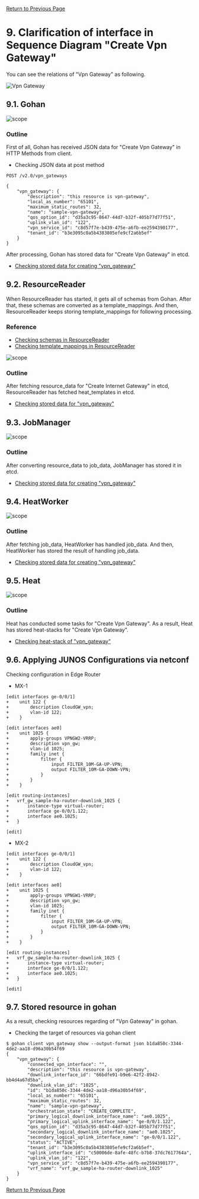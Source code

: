 [Return to Previous Page](00_vpn_gateway.md)

# 9. Clarification of interface in Sequence Diagram "Create Vpn Gateway"
You can see the relations of "Vpn Gateway" as following.

![Vpn Gateway](resource/gohan_investigate_for_vpngw.010.png)


## 9.1. Gohan

![scope](../images/ESI_Sequence_diagram.002.png)

### Outline
First of all, Gohan has received JSON data for "Create Vpn Gateway" in HTTP Methods from client.

* Checking JSON data at post method
```
POST /v2.0/vpn_gateways
```
```
{
    "vpn_gateway": {
        "description": "this resource is vpn-gateway",
        "local_as_number": "65101",
        "maximum_static_routes": 32,
        "name": "sample-vpn-gateway",
        "qos_option_id": "d35a3c95-8647-44d7-b32f-405b77d77f51",
        "uplink_vlan_id": "122",
        "vpn_service_id": "c8d57f7e-b439-475e-a6fb-ee2594390177",
        "tenant_id": "b3e3095c0a5b4383805efe9cf2a6b5ef"
    }
}
```
After processing, Gohan has stored data for "Create Vpn Gateway" in etcd.

* [Checking stored data for creating "vpn_gateway"](stored_in_etcd/01_Gohan/CreateVpnGateway_01.md)


## 9.2. ResourceReader
When ResourceReader has started, it gets all of schemas from Gohan.
After that, these schemas are converted as a template_mappings.
And then, ResourceReader keeps storing template_mappings for following processing.

### Reference
* [Checking schemas in ResourceReader](../memo/schemas.txt)
* [Checking template_mappings in ResourceReader](../memo/template_mappings.md)

![scope](../images/ESI_Sequence_diagram.003.png)

### Outline
After fetching resource_data for "Create Internet Gateway" in etcd, ResourceReader has fetched heat_templates in etcd.

* [Checking stored data for "vpn_gateway"](../heat_template/vpn_gateway.md)


## 9.3. JobManager

![scope](../images/ESI_Sequence_diagram.004.png)

### Outline
After converting resource_data to job_data, JobManager has stored it in etcd.

* [Checking stored data for creating "vpn_gateway"](stored_in_etcd/02_JobManager/CreateVpnGateway_01.md)


## 9.4. HeatWorker

![scope](../images/ESI_Sequence_diagram.005.png)

### Outline
After fetching job_data, HeatWorker has handled job_data.
And then, HeatWorker has stored the result of handling job_data.

* [Checking stored data for creating "vpn_gateway"](stored_in_etcd/03_HeatWorker/CreateVpnGateway_01.md)


## 9.5. Heat

![scope](../images/ESI_Sequence_diagram.006.png)

### Outline
Heat has conducted some tasks for "Create Vpn Gateway".
As a result, Heat has stored heat-stacks for "Create Vpn Gateway".

* [Checking heat-stack of "vpn_gateway"](heat-stack/CreateVpnGateway_01.md)


## 9.6. Applying JUNOS Configurations via netconf
Checking configuration in Edge Router

* MX-1
```
[edit interfaces ge-0/0/1]
+    unit 122 {
+        description CloudGW_vpn;
+        vlan-id 122;
+    }
```
```
[edit interfaces ae0]
+    unit 1025 {
+        apply-groups VPNGW2-VRRP;
+        description vpn_gw;
+        vlan-id 1025;
+        family inet {
+            filter {
+                input FILTER_10M-GA-UP-VPN;
+                output FILTER_10M-GA-DOWN-VPN;
+            }
+        }
+    }
```
```
[edit routing-instances]
+   vrf_gw_sample-ha-router-downlink_1025 {
+       instance-type virtual-router;
+       interface ge-0/0/1.122;
+       interface ae0.1025;
+   }

[edit]
```

* MX-2
```
[edit interfaces ge-0/0/1]
+    unit 122 {
+        description CloudGW_vpn;
+        vlan-id 122;
+    }
```
```
[edit interfaces ae0]
+    unit 1025 {
+        apply-groups VPNGW1-VRRP;
+        description vpn_gw;
+        vlan-id 1025;
+        family inet {
+            filter {
+                input FILTER_10M-GA-UP-VPN;
+                output FILTER_10M-GA-DOWN-VPN;
+            }
+        }
+    }
```
```
[edit routing-instances]
+   vrf_gw_sample-ha-router-downlink_1025 {
+       instance-type virtual-router;
+       interface ge-0/0/1.122;
+       interface ae0.1025;
+   }

[edit]
```


## 9.7. Stored resource in gohan
As a result, checking resources regarding of "Vpn Gateway" in gohan.

* Checking the target of resources via gohan client
```
$ gohan client vpn_gateway show --output-format json b1da850c-3344-4de2-aa18-d96a30b54f69
{
    "vpn_gateway": {
        "connected_vpn_interface": "",
        "description": "this resource is vpn-gateway",
        "downlink_interface_id": "66bdfe91-b9e6-42f2-8942-bb4d4a67d5ba",
        "downlink_vlan_id": "1025",
        "id": "b1da850c-3344-4de2-aa18-d96a30b54f69",
        "local_as_number": "65101",
        "maximum_static_routes": 32,
        "name": "sample-vpn-gateway",
        "orchestration_state": "CREATE_COMPLETE",
        "primary_logical_downlink_interface_name": "ae0.1025",
        "primary_logical_uplink_interface_name": "ge-0/0/1.122",
        "qos_option_id": "d35a3c95-8647-44d7-b32f-405b77d77f51",
        "secondary_logical_downlink_interface_name": "ae0.1025",
        "secondary_logical_uplink_interface_name": "ge-0/0/1.122",
        "status": "ACTIVE",
        "tenant_id": "b3e3095c0a5b4383805efe9cf2a6b5ef",
        "uplink_interface_id": "c50006de-8afe-48fc-b7b8-37dc7617764a",
        "uplink_vlan_id": "122",
        "vpn_service_id": "c8d57f7e-b439-475e-a6fb-ee2594390177",
        "vrf_name": "vrf_gw_sample-ha-router-downlink_1025"
    }
}
```

[Return to Previous Page](00_vpn_gateway.md)
